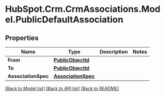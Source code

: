 # HubSpot.Crm.CrmAssociations.Model.PublicDefaultAssociation

## Properties

Name | Type | Description | Notes
------------ | ------------- | ------------- | -------------
**From** | [**PublicObjectId**](PublicObjectId.md) |  | 
**To** | [**PublicObjectId**](PublicObjectId.md) |  | 
**AssociationSpec** | [**AssociationSpec**](AssociationSpec.md) |  | 

[[Back to Model list]](../README.md#documentation-for-models) [[Back to API list]](../README.md#documentation-for-api-endpoints) [[Back to README]](../README.md)

